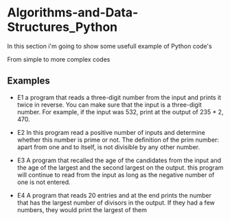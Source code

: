 # Algorithms-and-Data-Structures_Python
In this section i'm going to show some usefull example of Python code's

From simple to more complex codes

## Examples

* E1
a program that reads a three-digit number from the input and prints it twice in reverse.
You can make sure that the input is a three-digit number.
For example, if the input was 532, print at the output of 235 * 2, 470.

* E2
In this program read a positive number of inputs and determine whether this number is prime or not.
The definition of the prim number: apart from one and to itself, is not divisible by any other number.

* E3
A program that recalled the age of the candidates from the input and the age of the largest and the second largest on the output.
this program will continue to read from the input as long as the negative number of one is not entered.


* E4
A program that reads 20 entries and at the end prints the number that has the largest number of divisors in the output.
If they had a few numbers, they would print the largest of them









